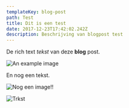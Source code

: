 ```yaml
---
templateKey: blog-post
path: Test
title: Dit is een test
date: 2017-12-23T17:42:02.242Z
description: Beschrijving van blogpost test
---
```

De rich text _tekst_ van deze **blog** post.

![An example image](/img/flavor_wheel.jpg)

En nog een tekst.

![Nog een image!!](/img/13fa186a-b5ba-412f-bdb6-de32bee8ac12.jpeg)

![Trkst](/img/products-grid1.jpg)

